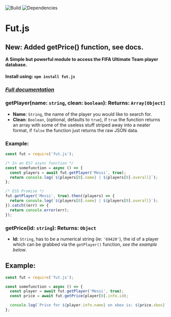 ![Build](https://travis-ci.org/Geekz45679/fut.js.svg?branch=master) ![Dependencies](https://david-dm.org/Geekz45679/fut.js.svg)
# Fut.js
## **New:** Added getPrice() function, see docs.
**A Simple but powerful module to access the FIFA Ultimate Team player database.**
#### Install using: `npm install fut.js`

### ***[Full documentation](docs/documentation.md)***

### **getPlayer(name: `string`, clean: `boolean`)**: Returns: `Array[Object]`
- **Name**: `String`, the name of the player you would like to search for.
- **Clean**: `Boolean`, (optional, defaults to `true`), if `true` the function returns an array with some of the useless stuff striped away into a neater format, if `false` the function just returns the raw JSON data.

### **Example:**
```js
const fut = require('fut.js');

/* In an ES7 async function */
const somefunction = async () => {
  const players = await fut.getPlayer('Messi', true);
  return console.log(`${players[0].name} | ${players[0].overall}`);
};

/* ES5 Promise */
fut.getPlayer('Messi', true).then((players) => {
  return console.log(`${players[0].name} | ${players[0].overall}`);
}).catch((err) => {
  return console.error(err);
});
```

### **getPrice(id: `string`)**: Returns: `Object`
- **Id:** `String`, has to be a numerical string (ie: `'69420'`), the id of a player which can be grabbed via the `getPlayer()` function, *see the example below*.

## Example:
```js
const fut = require('fut.js');

const somefunction = async () => {
  const player = await fut.getPlayer('Messi', true);
  const price = await fut.getPrice(player[0].info.id);

  console.log(`Price for ${player.info.name} on xbox is: ${price.xbox}`);
};
```